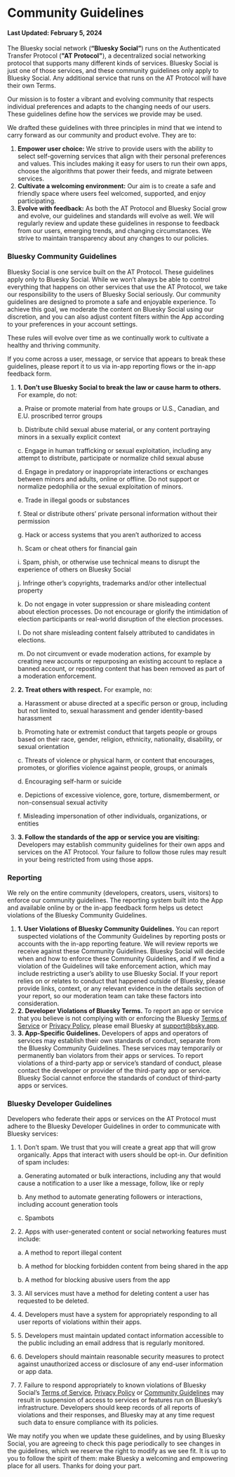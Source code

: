 Community Guidelines
====================

#### Last Updated: February 5, 2024

The Bluesky social network (**“Bluesky Social”**) runs on the Authenticated Transfer Protocol (**"AT Protocol"**), a decentralized social networking protocol that supports many different kinds of services. Bluesky Social is just one of those services, and these community guidelines only apply to Bluesky Social. Any additional service that runs on the AT Protocol will have their own Terms.

Our mission is to foster a vibrant and evolving community that respects individual preferences and adapts to the changing needs of our users. These guidelines define how the services we provide may be used.

We drafted these guidelines with three principles in mind that we intend to carry forward as our community and product evolve. They are to:

1. **Empower user choice:** We strive to provide users with the ability to select self-governing services that align with their personal preferences and values. This includes making it easy for users to run their own apps, choose the algorithms that power their feeds, and migrate between services.
2. **Cultivate a welcoming environment:** Our aim is to create a safe and friendly space where users feel welcomed, supported, and enjoy participating.
3. **Evolve with feedback:** As both the AT Protocol and Bluesky Social grow and evolve, our guidelines and standards will evolve as well. We will regularly review and update these guidelines in response to feedback from our users, emerging trends, and changing circumstances. We strive to maintain transparency about any changes to our policies.

### Bluesky Community Guidelines

Bluesky Social is one service built on the AT Protocol. These guidelines apply only to Bluesky Social. While we won’t always be able to control everything that happens on other services that use the AT Protocol, we take our responsibility to the users of Bluesky Social seriously. Our community guidelines are designed to promote a safe and enjoyable experience. To achieve this goal, we moderate the content on Bluesky Social using our discretion, and you can also adjust content filters within the App according to your preferences in your account settings.

These rules will evolve over time as we continually work to cultivate a healthy and thriving community.

If you come across a user, message, or service that appears to break these guidelines, please report it to us via in-app reporting flows or the in-app feedback form.

1. **1\. Don’t use Bluesky Social to break the law or cause harm to others.** For example, do not:
    
    a. Praise or promote material from hate groups or U.S., Canadian, and E.U. proscribed terror groups
    
    b. Distribute child sexual abuse material, or any content portraying minors in a sexually explicit context
    
    c. Engage in human trafficking or sexual exploitation, including any attempt to distribute, participate or normalize child sexual abuse
    
    d. Engage in predatory or inappropriate interactions or exchanges between minors and adults, online or offline. Do not support or normalize pedophilia or the sexual exploitation of minors.
    
    e. Trade in illegal goods or substances
    
    f. Steal or distribute others’ private personal information without their permission
    
    g. Hack or access systems that you aren’t authorized to access
    
    h. Scam or cheat others for financial gain
    
    i. Spam, phish, or otherwise use technical means to disrupt the experience of others on Bluesky Social
    
    j. Infringe other’s copyrights, trademarks and/or other intellectual property
    
    k. Do not engage in voter suppression or share misleading content about election processes. Do not encourage or glorify the intimidation of election participants or real-world disruption of the election processes.
    
    l. Do not share misleading content falsely attributed to candidates in elections.
    
    m. Do not circumvent or evade moderation actions, for example by creating new accounts or repurposing an existing account to replace a banned account, or reposting content that has been removed as part of a moderation enforcement.
2. **2\. Treat others with respect.** For example, no:
    
    a. Harassment or abuse directed at a specific person or group, including but not limited to, sexual harassment and gender identity-based harassment
    
    b. Promoting hate or extremist conduct that targets people or groups based on their race, gender, religion, ethnicity, nationality, disability, or sexual orientation
    
    c. Threats of violence or physical harm, or content that encourages, promotes, or glorifies violence against people, groups, or animals
    
    d. Encouraging self-harm or suicide
    
    e. Depictions of excessive violence, gore, torture, dismemberment, or non-consensual sexual activity
    
    f. Misleading impersonation of other individuals, organizations, or entities
3. **3\. Follow the standards of the app or service you are visiting:** Developers may establish community guidelines for their own apps and services on the AT Protocol. Your failure to follow those rules may result in your being restricted from using those apps.

### Reporting

We rely on the entire community (developers, creators, users, visitors) to enforce our community guidelines. The reporting system built into the App and available online by or the in-app feedback form helps us detect violations of the Bluesky Community Guidelines.

1. **1\. User Violations of Bluesky Community Guidelines.** You can report suspected violations of the Community Guidelines by reporting posts or accounts with the in-app reporting feature. We will review reports we receive against these Community Guidelines. Bluesky Social will decide when and how to enforce these Community Guidelines, and if we find a violation of the Guidelines will take enforcement action, which may include restricting a user’s ability to use Bluesky Social. If your report relies on or relates to conduct that happened outside of Bluesky, please provide links, context, or any relevant evidence in the details section of your report, so our moderation team can take these factors into consideration.
2. **2\. Developer Violations of Bluesky Terms.** To report an app or service that you believe is not complying with or enforcing the Bluesky [Terms of Service](https://bsky.social/about/support/tos) or [Privacy Policy](https://bsky.social/about/support/privacy-policy), please email Bluesky at support@bsky.app.
3. **3\. App-Specific Guidelines.** Developers of apps and operators of services may establish their own standards of conduct, separate from the Bluesky Community Guidelines. These services may temporarily or permanently ban violators from their apps or services. To report violations of a third-party app or service’s standard of conduct, please contact the developer or provider of the third-party app or service. Bluesky Social cannot enforce the standards of conduct of third-party apps or services.

### Bluesky Developer Guidelines

Developers who federate their apps or services on the AT Protocol must adhere to the Bluesky Developer Guidelines in order to communicate with Bluesky services:

1. 1\. Don’t spam. We trust that you will create a great app that will grow organically. Apps that interact with users should be opt-in. Our definition of spam includes:
    
    a. Generating automated or bulk interactions, including any that would cause a notification to a user like a message, follow, like or reply
    
    b. Any method to automate generating followers or interactions, including account generation tools
    
    c. Spambots
2. 2\. Apps with user-generated content or social networking features must include:
    
    a. A method to report illegal content
    
    b. A method for blocking forbidden content from being shared in the app
    
    b. A method for blocking abusive users from the app
3. 3\. All services must have a method for deleting content a user has requested to be deleted.
4. 4\. Developers must have a system for appropriately responding to all user reports of violations within their apps.
5. 5\. Developers must maintain updated contact information accessible to the public including an email address that is regularly monitored.
6. 6\. Developers should maintain reasonable security measures to protect against unauthorized access or disclosure of any end-user information or app data.
7. 7\. Failure to respond appropriately to known violations of Bluesky Social’s [Terms of Service](https://bsky.social/about/support/tos), [Privacy Policy](https://bsky.social/about/support/privacy-policy) or [Community Guidelines](https://bsky.social/about/support/community-guidelines) may result in suspension of access to services or features run on Bluesky’s infrastructure. Developers should keep records of all reports of violations and their responses, and Bluesky may at any time request such data to ensure compliance with its policies.

  

We may notify you when we update these guidelines, and by using Bluesky Social, you are agreeing to check this page periodically to see changes in the guidelines, which we reserve the right to modify as we see fit. It is up to you to follow the spirit of them: make Bluesky a welcoming and empowering place for all users. Thanks for doing your part.